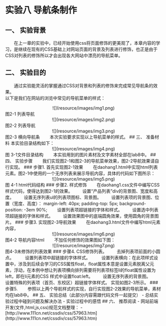 # 实验八 导航条制作
## 一、	实验背景  
&emsp;&emsp;在上一章的实验中，已经开始使用css将页面修饰的更美观了，本章内容的学习，是继续在现有的CSS基础上对网站页面的背景及列表进行修饰，也正是由于CSS对列表的修饰所以才会出现各大网站中漂亮的导航菜单。
## 二、	实验目的
&emsp;&emsp;通过实验能灵活的掌握通过CSS对背景和列表的修饰来完成常见导航条的效果。  
以下是我们在网站的浏览中常见的导航菜单的样式：    
<center>![](resource/images/img1.png)</center>  
图2-1 列表导航  
<center>![](resource/images/img2.png)</center>  
图2-2 列表导航    
<center>![](resource/images/img3.png)</center>  
图2-3 横向导航条   
&emsp;&emsp;本次实验要求实现以上导航菜单的样式。
## 三、	准备材料
本实验目录结构如下：  
<center>![](resource/images/img4.png)</center>  
图 3-1文件目录结构    
&emsp;&emsp;本实验用到的图片素材及文字素材全部在lab8中。
## 四、	实验步骤
&emsp;&emsp;我们实现图2-1和图2-3的导航菜单效果，图2-2导航效果请自行实现。
### 步骤1.	首先实现图2-1效果  
&emsp;&emsp;在daohang1.html中实现html列表元素。图2-1中使用的一个无序列表来展示导航内容，具体的代码如下图所示：  
<center>![](resource/images/img5.png)</center>  
图 4-1 html代码结构
### 步骤2.	样式修饰  
&emsp;&emsp;在daohang1.css文件中编写CSS样式代码，使得达到图2-1的效果。  
&emsp;&emsp;设置“产品列表”div的背景图、宽度和高度。  
&emsp;&emsp;设置无序列表ul的列表项图标、背景图。   
&emsp;&emsp;设置列表项的背景图、位置（宽度、高度）：  
                                margin-left: 40px;  
							 	padding-top: 5px;  
							    background-position: -3em 90%;  
&emsp;&emsp;设置列表项超链接的字体和样式。   
&emsp;&emsp;设置选中列表项超链接的字体和样式。  
&emsp;&emsp;设置效果图中的底端圆角效果，使用圆角的背景图片。 
### 步骤3.	实现图2-3导航效果  
&emsp;&emsp;在daohang3.html文件中编写html元素内容，  
<center>![](resource/images/img6.png)</center>  
图4-2 导航内容html  
&emsp;&emsp;不加任何修饰的效果图如下图：
<center>![](resource/images/img7.png)</center>  
图4-3未修饰的列表效果
### 步骤4.	CSS修饰列表。
&emsp;&emsp;去掉列表项前面的小圆点。    
&emsp;&emsp; 设置列表项中超链接的字体样式。    
&emsp;&emsp; 设置列表横向：在此项样式设置中，涉及到后续会学习的CSS属性float，float属性本意是设置元素脱离父元素，浮动，在本例中想让列表项横向排列需要将列表项标签li的float属性设置为left，即在li元素的CSS 样式中设置float:left。    
&emsp;&emsp;设置无序列表的背景图。  
&emsp;&emsp;设置特殊的列表项（首页、东校区）超链接字体样式。  
实现如图2-3所示。
### 步骤5.	
&emsp;&emsp;参照以上两个导航样式的实现，自行实现图2-2效果的导航菜单，素材均在lab8中。
## 五、	实验总结（此部分内容需跟代码文件一起提交）
 - 总结实验过程中碰到问题及解决办法
 - 实验过程中的感悟   
## 六、 推荐阅读
 - 网站前端开发(文件,html,js,css)规范文档整理：
 - [http://www.111cn.net/cssdiv/css/57963.htm](http://www.111cn.net/cssdiv/css/57963.htm)

